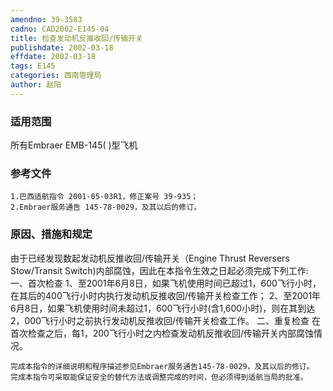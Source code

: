 ```yaml
---
amendno: 39-3583
cadno: CAD2002-E145-04
title: 检查发动机反推收回/传输开关
publishdate: 2002-03-18
effdate: 2002-03-18
tags: E145
categories: 西南管理局
author: 赵阳
---
```


### 适用范围 
所有Embraer EMB-145( )型飞机

<!--more-->
### 参考文件
    1.巴西适航指令 2001-05-03R1，修正案号 39-935；
    2.Embraer服务通告 145-78-0029，及其以后的修订。

### 原因、措施和规定 
由于已经发现数起发动机反推收回/传输开关（Engine Thrust Reversers Stow/Transit Switch)内部腐蚀，因此在本指令生效之日起必须完成下列工作: 
    一、首次检查      1、至2001年6月8日，如果飞机使用时间已超过1，600飞行小时，在其后的400飞行小时内执行发动机反推收回/传输开关检查工作； 
 2、至2001年6月8日，如果飞机使用时间未超过1，600飞行小时(含1,600小时)，则在其到达2，000飞行小时之前执行发动机反推收回/传输开关检查工作。 
    二、重复检查     在首次检查之后，每1，200飞行小时之内检查发动机反推收回/传输开关内部腐蚀情况。 
  
    完成本指令的详细说明和程序描述参见Embraer服务通告145-78-0029，及其以后的修订。     完成本指令可采取能保证安全的替代方法或调整完成的时间，但必须得到适航当局的批准。
